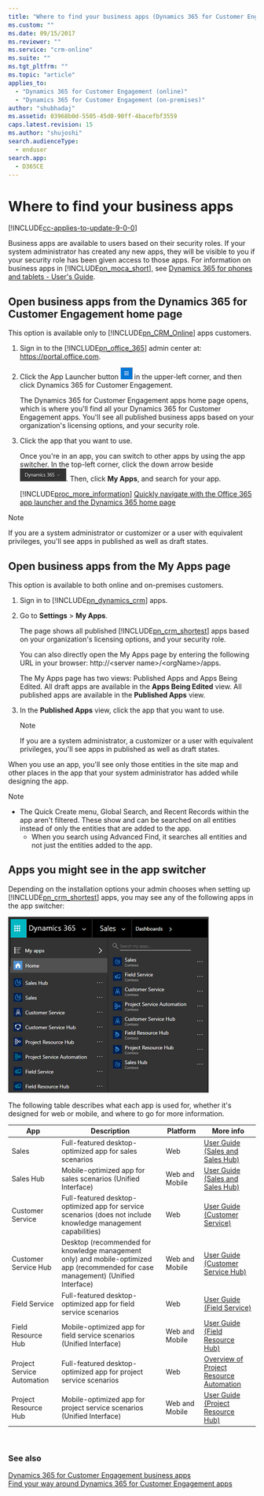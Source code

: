 ```yaml
---
title: "Where to find your business apps (Dynamics 365 for Customer Engagement apps) | MicrosoftDocs"
ms.custom: ""
ms.date: 09/15/2017
ms.reviewer: ""
ms.service: "crm-online"
ms.suite: ""
ms.tgt_pltfrm: ""
ms.topic: "article"
applies_to: 
  - "Dynamics 365 for Customer Engagement (online)"
  - "Dynamics 365 for Customer Engagement (on-premises)"
author: "shubhadaj"
ms.assetid: 03968b0d-5505-45d0-90ff-4bacefbf3559
caps.latest.revision: 15
ms.author: "shujoshi"
search.audienceType: 
  - enduser
search.app: 
  - D365CE
---
```

# Where to find your business apps

[!INCLUDE[cc-applies-to-update-9-0-0](../includes/cc_applies_to_update_9_0_0.md)]

Business apps are available to users based on their security roles. If your system administrator has created any new apps,  they will be visible to you if your security role has been given access to those apps. For information on business apps in [!INCLUDE[pn_moca_short](../includes/pn-moca-short.md)], see [Dynamics 365 for phones and tablets - User's Guide](../mobile-app/dynamics-365-phones-tablets-users-guide.md). 
  
## Open business apps from the Dynamics 365 for Customer Engagement home page  
 This option is available only to [!INCLUDE[pn_CRM_Online](../includes/pn-crm-online.md)] apps customers.  
  
1. Sign in to the [!INCLUDE[pn_office_365](../includes/pn-office-365.md)] admin center at: https://portal.office.com.  
  
2. Click the App Launcher button ![App launcher](../basics/media/app-chooser.png "App launcher") in the upper-left corner, and then click Dynamics 365 for Customer Engagement.  
  
    The Dynamics 365 for Customer Engagement apps home page opens, which is where you'll find all your Dynamics 365 for Customer Engagement apps. You'll see all published business apps based on your organization's licensing options, and your security role.  
  
3. Click the app that you want to use.  
  
    Once you're in an app, you can switch to other apps by using the app switcher. In the top-left corner, click the down arrow beside   ![Dynamics 365 app switcher](../basics/media/app-switcher-arrow-button.png "Dynamics 365 app switcher"). Then, click **My Apps**, and search for your app.  
  
   [!INCLUDE[proc_more_information](../includes/proc-more-information.md)] [Quickly navigate with the Office 365 app launcher and the Dynamics 365 home page](../admin/quickly-navigate-office-365-app-launcher.md)  
  
> [!NOTE]
>  If you are a system administrator or customizer or a user with equivalent privileges, you'll see apps in published as well as draft states.  
  
## Open business apps from the My Apps page  
 This option is available to both online and on-premises customers.  
  
1. Sign in to [!INCLUDE[pn_dynamics_crm](../includes/pn-dynamics-crm.md)] apps.  
  
2. Go to **Settings** > **My Apps**.  
  
    The page shows all published [!INCLUDE[pn_crm_shortest](../includes/pn-crm-shortest.md)] apps based on your organization's licensing options, and your security role.  
  
    You can also directly open the My Apps page by entering the following URL in your browser:  http://\<server name>/\<orgName>/apps.  
  
    The My Apps page has two views: Published Apps and Apps Being Edited. All draft apps are available in the **Apps Being Edited** view. All published apps are available in the **Published Apps** view.  
  
3. In the **Published Apps** view, click the app that you want to use.  
  
   > [!NOTE]
   >  If you are a system administrator, a customizer or a user with equivalent privileges, you'll see apps in published as well as draft states.  
  
When you use an app, you'll see only those entities in the site map  and other places in the app that your system administrator has added while designing the app.  
  
> [!NOTE]
> - The Quick Create menu, Global Search, and Recent Records within the app aren't filtered. These show and can be searched on all entities instead of only the entities that are added to the app.  
>   -   When you search using Advanced Find, it searches all entities and not just the entities added to the app.  

## Apps you might see in the app switcher

Depending on the installation options your admin chooses when setting up [!INCLUDE[pn_crm_shortest](../includes/pn-crm-shortest.md)] apps, you may see any of the following apps in the app switcher:

![Dynamics 365 for Customer Engagement app switcher](../basics/media/app-switcher-apps.png "Dynamics 365 for Customer Engagement app switcher")  

The following table describes what each app is used for, whether it's designed for web or mobile, and where to go for more information.

|App|Description|Platform|More info|
|---------|---------|---------|---------|
|Sales|Full-featured desktop-optimized app for sales scenarios |Web|[User Guide (Sales and Sales Hub)](../sales-enterprise/user-guide.md)|
|Sales Hub|Mobile-optimized app for sales scenarios (Unified Interface)|Web and Mobile|[User Guide (Sales and Sales Hub)](../sales-enterprise/user-guide.md)|
|Customer Service|Full-featured desktop-optimized app for service scenarios (does not include knowledge management capabilities)|Web|[User Guide (Customer Service)](../customer-service/user-guide-customer-service.md)|
|Customer Service Hub|Desktop (recommended for knowledge management only) and mobile-optimized app (recommended for case management) (Unified Interface)|Web and Mobile|[User Guide (Customer Service Hub)](../customer-service/user-guide-customer-service-hub.md)|
|Field Service|Full-featured desktop-optimized app for field service scenarios|Web|[User Guide (Field Service)](../field-service/user-guide.md)|
|Field Resource Hub|Mobile-optimized app for field service scenarios (Unified Interface)|Web and Mobile|[User Guide (Field Resource Hub)](../field-service/field-resource-hub-users-guide.md)|
|Project Service Automation|Full-featured desktop-optimized app for project service scenarios |Web|[Overview of Project Resource Automation](../project-service/overview.md)|
|Project Resource Hub|Mobile-optimized app for project service scenarios (Unified Interface)|Web and Mobile|[User Guide (Project Resource Hub)](../project-service/project-resource-hub-users-guide.md)|

  
### See also  
 [Dynamics 365 for Customer Engagement business apps](../basics/business-apps-dynamics-365.md)   
 [Find your way around Dynamics 365 for Customer Engagement apps](../basics/navigation-customer-engagement-enterprise.md)

